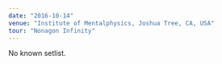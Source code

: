```yaml
---
date: "2016-10-14"
venue: "Institute of Mentalphysics, Joshua Tree, CA, USA"
tour: "Nonagon Infinity"
---
```


No known setlist.
